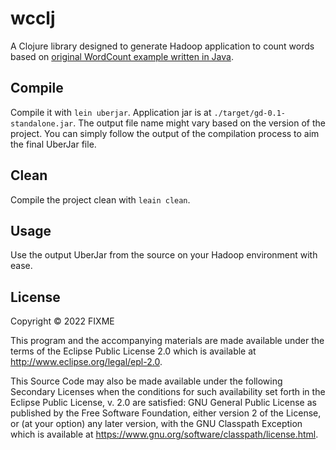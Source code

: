 # wcclj

A Clojure library designed to generate Hadoop application to count words based on [original WordCount example written in Java](https://hadoop.apache.org/docs/stable/hadoop-mapreduce-client/hadoop-mapreduce-client-core/MapReduceTutorial.html#Example:_WordCount_v1.0).

## Compile

Compile it with `lein uberjar`. Application jar is at `./target/gd-0.1-standalone.jar`. The output file name might vary based on the version of the project. You can simply follow the output of the compilation process to aim the final UberJar file.

## Clean

Compile the project clean with `leain clean`.

## Usage

Use the output UberJar from the source on your Hadoop environment with ease.

## License

Copyright © 2022 FIXME

This program and the accompanying materials are made available under the
terms of the Eclipse Public License 2.0 which is available at
http://www.eclipse.org/legal/epl-2.0.

This Source Code may also be made available under the following Secondary
Licenses when the conditions for such availability set forth in the Eclipse
Public License, v. 2.0 are satisfied: GNU General Public License as published by
the Free Software Foundation, either version 2 of the License, or (at your
option) any later version, with the GNU Classpath Exception which is available
at https://www.gnu.org/software/classpath/license.html.
